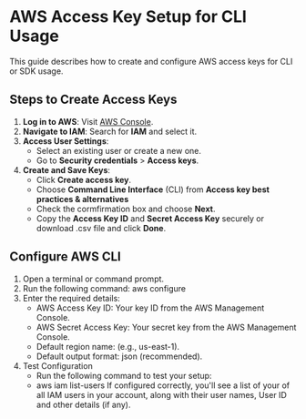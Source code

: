 # AWS Access Key Setup for CLI Usage

This guide describes how to create and configure AWS access keys for CLI or SDK usage.

## Steps to Create Access Keys
1. **Log in to AWS**: Visit [AWS Console](https://aws.amazon.com/console/).
2. **Navigate to IAM**: Search for **IAM** and select it.
3. **Access User Settings**:
   - Select an existing user or create a new one.
   - Go to **Security credentials** > **Access keys**.
4. **Create and Save Keys**:
   - Click **Create access key**.
   - Choose **Command Line Interface** (CLI) from **Access key best practices & alternatives**
   - Check the cormfirmation box and choose **Next**.
   - Copy the **Access Key ID** and **Secret Access Key** securely or download .csv file and click **Done**.

## Configure AWS CLI
1. Open a terminal or command prompt.
2. Run the following command:
   aws configure
3. Enter the required details:
   - AWS Access Key ID: Your key ID from the AWS Management Console.
   - AWS Secret Access Key: Your secret key from the AWS Management Console.
   - Default region name: (e.g., us-east-1).
   - Default output format: json (recommended).
4. Test Configuration
   - Run the following command to test your setup:
   - aws iam list-users
If configured correctly, you'll see a list of your of all IAM users in your account, along with their user names, User ID and other details (if any).
